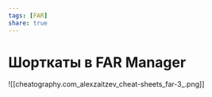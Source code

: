 ```yaml
---
tags: [FAR]
share: true
---
```

# Шорткаты в FAR Manager
![[cheatography.com_alexzaitzev_cheat-sheets_far-3_.png]]
